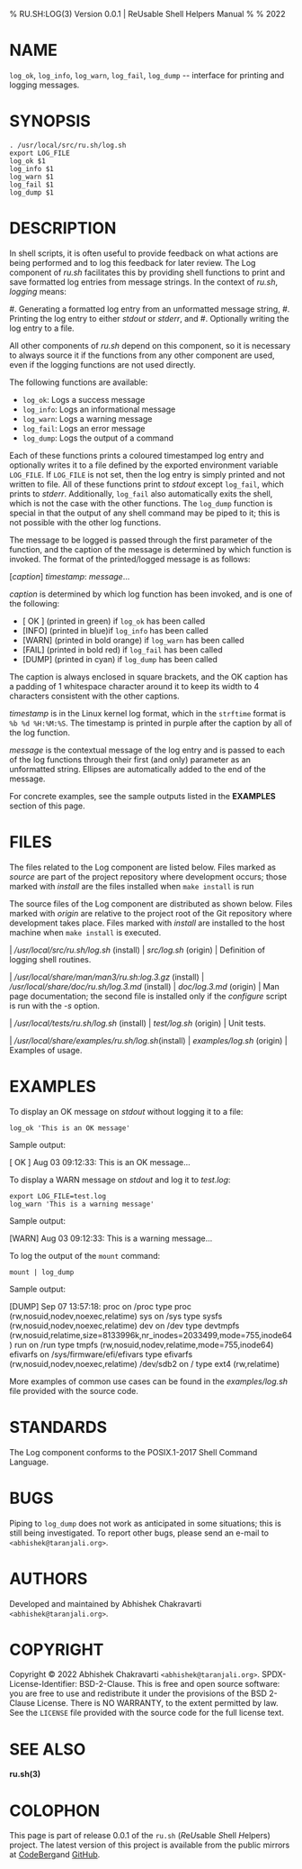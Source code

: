% RU.SH:LOG(3) Version 0.0.1 | ReUsable Shell Helpers Manual
%
% 2022


# NAME
`log_ok`, `log_info`, `log_warn`, `log_fail`, `log_dump` -- interface for
printing and logging messages.


# SYNOPSIS
```
. /usr/local/src/ru.sh/log.sh
export LOG_FILE
log_ok $1
log_info $1
log_warn $1
log_fail $1
log_dump $1
```


# DESCRIPTION
In shell scripts, it is often useful to provide feedback on what actions are
being performed and to log this feedback for later review. The Log component of
*ru.sh* facilitates this by providing shell functions to print and save
formatted log entries from message strings. In the context of *ru.sh*, _logging_
means:

  #. Generating a formatted log entry from an unformatted message string,
  #. Printing the log entry to either *stdout* or *stderr*, and
  #. Optionally writing the log entry to a file.

All other components of *ru.sh* depend on this component, so it is necessary to
always source it if the functions from any other component are used, even if the
logging functions are not used directly.

The following functions are available:

  - `log_ok`: Logs a success message
  - `log_info`: Logs an informational message
  - `log_warn`: Logs a warning message
  - `log_fail`: Logs an error message
  - `log_dump`: Logs the output of a command
 
Each of these functions prints a coloured timestamped log entry and optionally
writes it to a file defined by the exported environment variable `LOG_FILE`. If
`LOG_FILE` is not set, then the log entry is simply printed and not written to
file.  All of these functions print to *stdout* except `log_fail`, which prints
to *stderr*. Additionally, `log_fail` also automatically exits the shell, which
is not the case with the other functions. The `log_dump` function is special in
that the output of any shell command may be piped to it; this is not possible
with the other log functions.

The message to be logged is passed through the first parameter of the function,
and the caption of the message is determined by which function is invoked. The
format of the printed/logged message is as follows:

[_caption_] _timestamp_: _message_...

_caption_ is determined by which log function has been invoked, and is one of
the following:

  - [ OK ] (printed in green) if `log_ok` has been called
  - [INFO] (printed in blue)if `log_info` has been called
  - [WARN] (printed in bold orange) if `log_warn` has been called
  - [FAIL] (printed in bold red) if `log_fail` has been called
  - [DUMP] (printed in cyan) if `log_dump` has been called
  
The caption is always enclosed in square brackets, and the OK caption has a
padding of 1 whitespace character around it to keep its width to 4 characters
consistent with the other captions.
  
_timestamp_ is in the Linux kernel log format, which in the `strftime` format is
`%b %d %H:%M:%S`. The timestamp is printed in purple after the caption by all of
the log function.

_message_ is the contextual message of the log entry and is passed to each of
the log functions through their first (and only) parameter as an unformatted
string. Ellipses are automatically added to the end of the message.

For concrete examples, see the sample outputs listed in the **EXAMPLES** section
of this page.


# FILES
The files related to the Log component are listed below. Files marked as
_source_ are part of the project repository where development occurs; those
marked with _install_ are the files installed when `make install` is run

The source files of the Log component are distributed as shown below. Files
marked with _origin_ are relative to the project root of the Git repository
where development takes place. Files marked with _install_ are installed to the
host machine when `make install` is executed.

| */usr/local/src/ru.sh/log.sh* (install)
| *src/log.sh* (origin)
|    Definition of logging shell routines.

| */usr/local/share/man/man3/ru.sh:log.3.gz* (install)
| */usr/local/share/doc/ru.sh/log.3.md* (install)
| *doc/log.3.md* (origin)
|    Man page documentation; the second file is installed only if the *configure* script is run with the *-s* option.

| */usr/local/tests/ru.sh/log.sh* (install)
| *test/log.sh* (origin)
|    Unit tests.

| */usr/local/share/examples/ru.sh/log.sh*(install)
| *examples/log.sh* (origin)
|    Examples of usage.


# EXAMPLES
To display an OK message on *stdout* without logging it to a file:
```
log_ok 'This is an OK message'
```
Sample output:

[ OK ] Aug 03 09:12:33: This is an OK message...

To display a WARN message on *stdout* and log it to *test.log*:
```
export LOG_FILE=test.log
log_warn 'This is a warning message'
```
Sample output:

[WARN] Aug 03 09:12:33: This is a warning message...

To log the output of the `mount` command:
```
mount | log_dump
```
Sample output:

[DUMP] Sep 07 13:57:18:
proc on /proc type proc (rw,nosuid,nodev,noexec,relatime)
sys on /sys type sysfs (rw,nosuid,nodev,noexec,relatime)
dev on /dev type devtmpfs (rw,nosuid,relatime,size=8133996k,nr_inodes=2033499,mode=755,inode64)
run on /run type tmpfs (rw,nosuid,nodev,relatime,mode=755,inode64)
efivarfs on /sys/firmware/efi/efivars type efivarfs (rw,nosuid,nodev,noexec,relatime)
/dev/sdb2 on / type ext4 (rw,relatime)

More examples of common use cases can be found in the *examples/log.sh* file
provided with the source code.


# STANDARDS
The Log component conforms to the POSIX.1-2017 Shell Command Language.


# BUGS
Piping to `log_dump` does not work as anticipated in some situations; this is
still being investigated. To report other bugs, please send an e-mail to 
`<abhishek@taranjali.org>`.


# AUTHORS
Developed and maintained by Abhishek Chakravarti `<abhishek@taranjali.org>`.


# COPYRIGHT
Copyright &copy; 2022 Abhishek Chakravarti `<abhishek@taranjali.org>`.
SPDX-License-Identifier: BSD-2-Clause. This is free and open source software:
you are free to use and redistribute it under the provisions of the BSD 2-Clause
License. There is NO WARRANTY, to the extent permitted by law. See the `LICENSE`
file provided with the source code for the full license text.


# SEE ALSO
**ru.sh(3)**


# COLOPHON
This page is part of release 0.0.1 of the `ru.sh` (*R*e*U*sable *S*hell
*H*elpers) project. The latest version of this project is available from the
public mirrors at [CodeBerg](https://codeberg.org/abhishekc/ru.sh)and
[GitHub](https://github.com/achakravarti/ru.sh).
